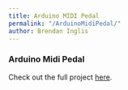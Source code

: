 ```yaml
---
title: Arduino MIDI Pedal
permalink: "/ArduinoMidiPedal/"
author: Brendan Inglis
---
```


### Arduino Midi Pedal

Check out the full project [here](https://github.com/bji219/Arduino-MIDI-Pedal).
